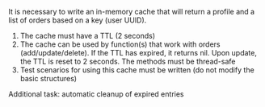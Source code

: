 It is necessary to write an in-memory cache that will return a profile and a list of orders based on a key (user UUID).

1. The cache must have a TTL (2 seconds)
2. The cache can be used by function(s) that work with orders (add/update/delete). If the TTL has expired, it returns nil. Upon update, the TTL is reset to 2 seconds. The methods must be thread-safe
3. Test scenarios for using this cache must be written (do not modify the basic structures)

Additional task: automatic cleanup of expired entries